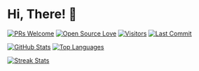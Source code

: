 # Hi, There! 👋
[![PRs Welcome](https://img.shields.io/badge/PRs-welcome-blue.svg?style=flat&logo=github)](https://github.com/rrez2002)
[![Open Source Love](https://img.shields.io/badge/Open%20Source-%E2%99%A1-blue)](https://github.com/rrez2002)
[![Visitors](https://komarev.com/ghpvc/?username=rrez2002&style=flat&labelColor=black&logo=github&label=PROFILE+VIEWS&color=blue)](https://github.com/rrez2002)
[![Last Commit](https://img.shields.io/github/last-commit/rrez2002/rrez2002?logo=markdown&label=LAST+UPDATE&color=blue&style=flat)](https://github.com/rrez2002)

[![GitHub Stats](https://github-readme-stats.vercel.app/api?username=rrez2002&show_icons=true&count_private=true&theme=material-palenight&hide_border=true&hide=issues,contribs&bg_color=00000000)](https://github.com/rrez2002)
[![Top Languages](https://github-readme-stats.vercel.app/api/top-langs/?username=rrez2002&layout=compact&hide_border=true&theme=material-palenight&bg_color=00000000&langs_count=6&hide=jupyter%20notebook,tex,css,php&exclude_repo=Pacman-AI)](https://github.com/rrez2002)

[![Streak Stats](https://github-readme-streak-stats.herokuapp.com?user=rrez2002&theme=material-palenight&hide_border=true&background=FFFFFF00)](https://github.com/rrez2002)
